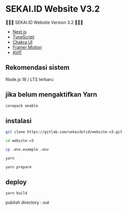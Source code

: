 # SEKAI.ID Website V3.2

🎉🎉🎉 SEKAI.ID Website Version 3.2 🎉🎉🎉

- [Next.js](https://nextjs.org/)
- [TypeScript](https://www.typescriptlang.org/)
- [Chakra UI](https://chakra-ui.com/)
- [Framer Motion](https://www.framer.com/motion/)
- [AVIF](https://aomediacodec.github.io/av1-avif/)

## Rekomendasi sistem

Node.js 18 / LTS terbaru

## jika belum mengaktifkan Yarn

```bash
corepack enable
```

## instalasi

```bash
git clone https://gitlab.com/sekaidotid/website-v3.git
```

```bash
cd website-v3
```

```bash
cp .env.example .env
```

```bash
yarn
```

```bash
yarn prepare
```

## deploy

```bash
yarn build
```

publish directory : out